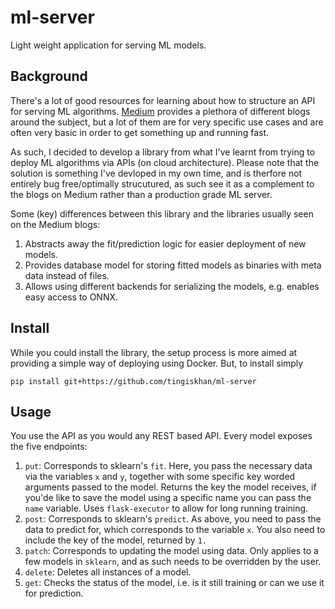# ml-server
Light weight application for serving ML models.

## Background
There's a lot of good resources for learning about how to structure an API for serving ML algorithms. [Medium](https://medium.com/) provides a plethora of different blogs around the subject, but a lot of them are for very specific use cases and are often very basic in order to get something up and running fast. 

As such, I decided to develop a library from what I've learnt from trying to deploy ML algorithms via APIs (on cloud architecture). Please note that the solution is something I've devloped in my own time, and is therfore not entirely bug free/optimally strucutured, as such see it as a complement to the blogs on Medium rather than a production grade ML server.

Some (key) differences between this library and the libraries usually seen on the Medium blogs:
1. Abstracts away the fit/prediction logic for easier deployment of new models. 
2. Provides database model for storing fitted models as binaries with meta data instead of files.
3. Allows using different backends for serializing the models, e.g. enables easy access to ONNX.

## Install
While you could install the library, the setup process is more aimed at providing a simple way of deploying using Docker. But, to install simply
```
pip install git+https://github.com/tingiskhan/ml-server
```

## Usage
You use the API as you would any REST based API. Every model exposes the five endpoints:
 1. `put`: Corresponds to sklearn's `fit`. Here, you pass the necessary data via the variables `x` and `y`, together with some specific key worded arguments passed to the model. Returns the key the model receives, if you'de like to save the model using a specific name you can pass the `name` variable. Uses `flask-executor` to allow for long running training.
 2. `post`: Corresponds to sklearn's `predict`. As above, you need to pass the data to predict for, which corresponds to the variable `x`. You also need to include the key of the model, returned by `1.`
 3. `patch`: Corresponds to updating the model using data. Only applies to a few models in `sklearn`, and as such needs to be overridden by the user.
 4. `delete`: Deletes all instances of a model.
 5. `get`: Checks the status of the model, i.e. is it still training or can we use it for prediction.
